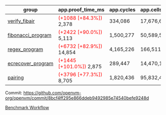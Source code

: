 | group | app.proof_time_ms | app.cycles | app.cells_used | leaf.proof_time_ms | leaf.cycles | leaf.cells_used |
| -- | -- | -- | -- | -- | -- | -- |
| [verify_fibair](https://github.com/openvm-org/openvm/blob/benchmark-results/benchmarks-pr/1565/verify_fibair-8bcf4ff295e866ddeb9492985e74540befe9248d.md) |<span style='color: red'>(+1088 [+84.3%])</span> 2,378 |  334,086 |  17,676,626 |- | - | - |
| [fibonacci_program](https://github.com/openvm-org/openvm/blob/benchmark-results/benchmarks-pr/1565/fibonacci-8bcf4ff295e866ddeb9492985e74540befe9248d.md) |<span style='color: red'>(+2422 [+90.0%])</span> 5,113 |  1,500,277 |  50,589,503 |- | - | - |
| [regex_program](https://github.com/openvm-org/openvm/blob/benchmark-results/benchmarks-pr/1565/regex-8bcf4ff295e866ddeb9492985e74540befe9248d.md) |<span style='color: red'>(+6732 [+82.9%])</span> 14,854 |  4,165,226 |  166,511,152 |- | - | - |
| [ecrecover_program](https://github.com/openvm-org/openvm/blob/benchmark-results/benchmarks-pr/1565/ecrecover-8bcf4ff295e866ddeb9492985e74540befe9248d.md) |<span style='color: red'>(+1445 [+101.0%])</span> 2,875 |  289,447 |  14,470,186 |- | - | - |
| [pairing](https://github.com/openvm-org/openvm/blob/benchmark-results/benchmarks-pr/1565/pairing-8bcf4ff295e866ddeb9492985e74540befe9248d.md) |<span style='color: red'>(+3796 [+77.3%])</span> 8,705 |  1,820,436 |  95,832,407 |- | - | - |


Commit: https://github.com/openvm-org/openvm/commit/8bcf4ff295e866ddeb9492985e74540befe9248d

[Benchmark Workflow](https://github.com/openvm-org/openvm/actions/runs/14406709434)
